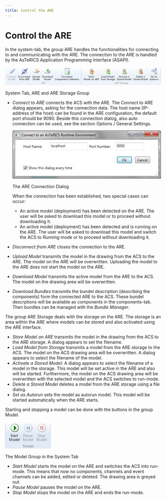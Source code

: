```yaml
---
title: Control the ARE
---
```


# Control the ARE

In the system-tab, the group ARE handles the functionalities for connecting to and communicating with the ARE. The connection to the ARE is handled by the AsTeRICS Application Programming Interface (ASAPI).

![Screenshot: System Tab, ARE and ARE Storage Group](img/are_and_are_storage_group.png "Screenshot: System Tab, ARE and ARE Storage Group")

System Tab, ARE and ARE Storage Group

*   _Connect to ARE_ connects the ACS with the ARE. The Connect to ARE dialog appears, asking for the connection data. The host name (IP-address of the host) can be found in the ARE configuration, the default port should be 9090. Beside this connection dialog, also auto connection can be used, see the section Options / General Settings.
    
    ![Screenshot: The ARE Connection Dialog](img/are_connection_dialog.jpg "Screenshot: The ARE Connection Dialog")
    
    The ARE Connection Dialog
    
    When the connection has been established, two special cases can occur:
    *   An active model (deployment) has been detected on the ARE. The user will be asked to download this model or to proceed without downloading it.
    *   An active model (deployment) has been detected and is running on the ARE. The user will be asked to download this model and switch the ACS to _Running_ mode or to proceed without downloading it.
*   _Disconnect from ARE_ closes the connection to the ARE.
*   _Upload Model_ transmits the model in the drawing from the ACS to the ARE. The model on the ARE will be overwritten. Uploading the model to the ARE does not start the model on the ARE.
*   _Download Model_ transmits the active model from the ARE to the ACS. The model on the drawing area will be overwritten.
*   _Download Bundles_ transmits the bundel description (describing the components) form the connected ARE to the ACS. These bundel descrptions will be available as components in the components-tab. Then bundles can be managed with the _Bundle Manager_.

The group ARE Storage deals with the storage on the ARE. The storage is an area within the ARE where models can be stored and also activated using the ARE interface.

*   _Store Model on ARE_ transmits the model in the drawing from the ACS to the ARE storage. A dialog appears to set the filename.
*   _Load Model from Storage_ transmits a model from the ARE storage to the ACS. The model on the ACS drawing area will be overwritten. A dialog appears to select the filename of the model.
*   _Activate a Stored Model_: A dialog appears to select the filename of a model in the storage. This model will be set active in the ARE and also will be started. Furthermore, the model on the ACS drawing area will be overwritten with the selected model and the ACS switches to run-mode.
*   _Delete a Stored Model_ deletes a model from the ARE storage using a file dialog.
*   _Set as Autorun_ sets the model as autorun model. This model will be started automatically when the ARE starts.

Starting and stopping a model can be done with the buttons in the group Model.

![Screenshot: The Model Group in the System Tab](img/model_group_in_system_tab.jpg "Screenshot: The Model Group in the System Tab")

The Model Group in the System Tab

*   _Start Model_ starts the model on the ARE and switches the ACS into run-mode. This means that now no components, channels and event channels can be added, edited or deleted. The drawing area is greyed out.
*   _Pause Model_ pauses the model on the ARE.
*   _Stop Model_ stops the model on the ARE and ends the run-mode.